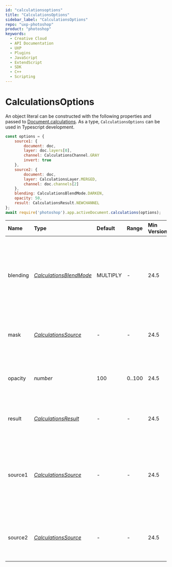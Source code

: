 ```yaml
---
id: "calculationsoptions"
title: "CalculationsOptions"
sidebar_label: "CalculationsOptions"
repo: "uxp-photoshop"
product: "photoshop"
keywords:
  - Creative Cloud
  - API Documentation
  - UXP
  - Plugins
  - JavaScript
  - ExtendScript
  - SDK
  - C++
  - Scripting
---
```


# CalculationsOptions

An object literal can be constructed with the following properties
and passed to [Document.calculations](/ps_reference/classes/document/#calculations).
As a type, `CalculationsOptions` can be used in Typescript development.

```javascript
const options = {
    source1: {
        document: doc,
        layer: doc.layers[0],
        channel: CalculationsChannel.GRAY
        invert: true
    },
    source2: {
        document: doc,
        layer: CalculationsLayer.MERGED,
        channel: doc.channels[2]
    },
    blending: CalculationsBlendMode.DARKEN,
    opacity: 50,
    result: CalculationsResult.NEWCHANNEL
};
await require('photoshop').app.activeDocument.calculations(options);

```

| Name | Type | Default | Range | Min Version | Description |
| :------ | :------ | :------ | :------ | :------ | :------ |
| blending | [*CalculationsBlendMode*](/ps_reference/modules/constants/#calculationsblendmode) | MULTIPLY | - | 24.5 | The blend mode used to merge &quot;Source 1&quot; and &quot;Source 2&quot; together. &quot;Source 1&quot; will be rendered above &quot;Source 2&quot; |
| mask | [*CalculationsSource*](/ps_reference/objects/options/calculationssource/) | - | - | 24.5 | The Mask reference to be used in the Calculations operation |
| opacity | *number* | 100 | 0..100 | 24.5 | The opacity used for &quot;Source 1&quot; when merged with &quot;Source 2&quot;. |
| result | [*CalculationsResult*](/ps_reference/modules/constants/#calculationsresult) | - | - | 24.5 | Where to output the result of the Calculations operation |
| source1 | [*CalculationsSource*](/ps_reference/objects/options/calculationssource/) | - | - | 24.5 | The &quot;Source 1&quot; reference to be used in the Calculations operation. &quot;Source 1&quot; will be rendered above &quot;Source 2&quot; |
| source2 | [*CalculationsSource*](/ps_reference/objects/options/calculationssource/) | - | - | 24.5 | The &quot;Source 2&quot; reference to be used in the Calculations operation |
